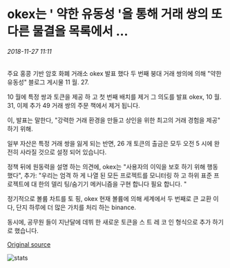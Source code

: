 # okex는 ' 약한 유동성 '을 통해 거래 쌍의 또 다른 물결을 목록에서 ...

###### 2018-11-27 11:11

주요 홍콩 기반 암호 화폐 거래소 okex 발표 했다 두 번째 붕대 거래 쌍의에 의해 "약한 유동성" 블로그 게시물 11 월. 27.

10 월에 특정 쌍과 토큰을 제공 하 고 첫 번째 배치를 제거 그 의도를 발표 okex, 10 월. 31, 이제 추가 49 거래 쌍의 주문 책에서 제거 됩니다.

이, 발표는 말한다, "강력한 거래 환경을 만들고 상인을 위한 최고의 거래 경험을 제공" 하기 위해.

일부 자산은 특정 거래 쌍을 잃게 되는 반면, 26 개 토큰의 출금은 모두 오전 5 시에 완전히 사라질 것으로 설정 되어 있습니다.

정책 뒤에 원동력을 설명 하는 의견에, okex는 "사용자의 이익을 보호 하기 위해 행동 했다", 추가: "우리는 엄격 하 게 나열 된 모든 프로젝트를 모니터링 하 고 하위 표준 프로젝트에 대 한의 델리 팅/숨기기 메커니즘을 구현 합니다 필요 합니다. "

정기적으로 볼륨 차트를 토 핑, okex 현재 볼륨에 의해 세계에서 두 번째로 큰 교환 이다, 단지 하루에 더 많은 가치를 처리 하는 binance.

동시에, 공무원 들이 지난달에 데뷔 한 새로운 토큰을 스 트 레 코 인 형식으로 추가 하기로 했습니다.

[Original source](https://cointelegraph.com/news/okex-will-delist-another-wave-of-trading-pairs-over-weak-liquidity)

![stats](https://c.statcounter.com/11760860/0/a89fa40b/1/ "stats")